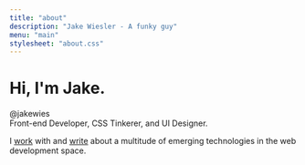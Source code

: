 ```yaml
---
title: "about"
description: "Jake Wiesler - A funky guy"
menu: "main"
stylesheet: "about.css"
---
```


<div class="splash-container">
  <div class="splash">
    <div class="splash__header">
      <h1>Hi, I'm Jake<span class="fancy">.</span></h1>
      <span class="handle">@jakewies</span>
    </div>
    <div class="splash__skills">
      <span>Front-end Developer,</span>
      <span>CSS Tinkerer, and</span>
      <span>UI Designer.</span>
    </div>
    <p>I <a href="/work" class="fancy">work</a> with and <a href="/posts" class="fancy">write</a> about a multitude of emerging technologies in the web development space.</p>
  </div> 
</div>